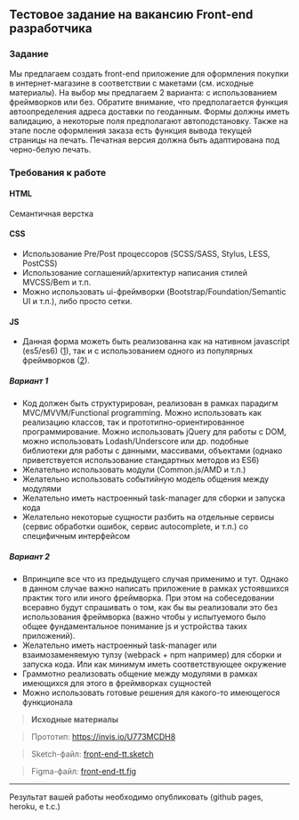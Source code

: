 ## Тестовое задание на вакансию Front-end разработчика

### Задание

Мы предлагаем создать front-end приложение для оформления покупки в интернет-магазине в соответствии с макетами (см. исходные материалы). На выбор мы предлагаем 2 варианта: с использованием фреймворков или без. Обратите внимание, что предполагается функция автоопределения адреса доставки по геоданным. Формы должны иметь валидацию, а некоторые поля предполагают автоподстановку. Также на этапе после оформления заказа есть функция вывода текущей страницы на печать. Печатная версия должна быть адаптирована под черно-белую печать.

### Требования к работе

#### HTML
Семантичная верстка

#### CSS
* Использование Pre/Post процессоров (SCSS/SASS, Stylus, LESS, PostCSS)
* Использование соглашений/архитектур написания стилей MVCSS/Bem и т.п.
* Можно использовать ui-фреймворки (Bootstrap/Foundation/Semantic UI и т.п.), либо просто сетки.

#### JS
* Данная форма можеть быть реализованна как на нативном javascript (es5/es6) ([1](#Вариант-1)), так и с использованием одного из популярных фреймворков ([2](#Вариант-2)).


##### Вариант 1
- Код должен быть структурирован, реализован в рамках парадигм MVC/MVVM/Functional programming. Можно использовать как реализацию классов, так и прототипно-ориентированное программирование. Можно использовать jQuery для работы с DOM, можно использовать Lodash/Underscore или др. подобные библиотеки для работы с данными, массивами, объектами (однако приветствуется использование стандартных методов из ES6)
- Желательно использовать модули (Common.js/AMD и т.п.)
- Желательно использовать событийную модель общения между модулями
- Желательно иметь настроенный task-manager для сборки и запуска кода
- Желательно некоторые сущности разбить на отдельные сервисы (сервис обработки ошибок, сервис autocomplete, и т.п.) со специфичным интерфейсом

##### Вариант 2
- Впринципе все что из предыдущего случая применимо и тут. Однако в данном случае важно написать приложение в рамках устоявшихся практик того или иного фреймворка. При этом на собеседовании всеравно будут спрашивать о том, как бы вы реализовали это без использования фреймворка (важно чтобы у испытуемого было общее фундаментальное понимание js и устройства таких приложений).
- Желательно иметь настроенный task-manager или взаимозаменяемую тулзу (webpack + npm например) для сборки и запуска кода. Или как минимум иметь соответствующее окружение
- Граммотно реализовать общение между модулями в рамках имеющихся для этого в фреймворках сущностей
- Можно использовать готовые решения для какого-то имеющегося функционала

> **Исходные материалы**

> Прототип: https://invis.io/U773MCDH8

> Sketch-файл: [front-end-tt.sketch](front-end-tt.sketch)

> Figma-файл: [front-end-tt.fig](front-end-tt.fig)	

***

Результат вашей работы необходимо опубликовать (github pages, heroku, e t.c.)
